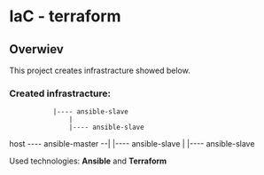 # IaC - terraform

## Overwiev

This project creates infrastracture showed below.  

### Created infrastracture:


			   |---- ansible-slave
       			   |
       			   |---- ansible-slave
host ---- ansible-master --|
			   |---- ansible-slave
			   |
			   |---- ansible-slave


Used technologies: <strong>Ansible</strong> and <strong>Terraform</strong>

